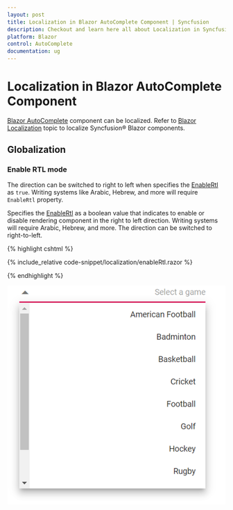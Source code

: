 ```yaml
---
layout: post
title: Localization in Blazor AutoComplete Component | Syncfusion
description: Checkout and learn here all about Localization in Syncfusion Blazor AutoComplete component and much more.
platform: Blazor
control: AutoComplete
documentation: ug
---
```


# Localization in Blazor AutoComplete Component

[Blazor AutoComplete](https://www.syncfusion.com/blazor-components/blazor-autocomplete) component can be localized. Refer to [Blazor Localization](https://blazor.syncfusion.com/documentation/common/localization) topic to localize Syncfusion&reg; Blazor components.

## Globalization

### Enable RTL mode

The direction can be switched to right to left when specifies the [EnableRtl](https://help.syncfusion.com/cr/blazor/Syncfusion.Blazor.DropDowns.DropDownListModel-2.html#Syncfusion_Blazor_DropDowns_DropDownListModel_2_EnableRtl) as `true`. Writing systems like Arabic, Hebrew, and more will require `EnableRtl` property.

Specifies the [EnableRtl](https://help.syncfusion.com/cr/blazor/Syncfusion.Blazor.DropDowns.DropDownListModel-2.html#Syncfusion_Blazor_DropDowns_DropDownListModel_2_EnableRtl) as a boolean value that indicates to enable or disable rendering component in the right to left direction. Writing systems will require Arabic, Hebrew, and more. The direction can be switched to right-to-left.

{% highlight cshtml %}

{% include_relative code-snippet/localization/enableRtl.razor %}

{% endhighlight %}

![Blazor AutoComplete with EnableRtl](./images/localization/blazor_autocomplete_enableRtl.png)